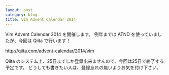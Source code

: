 ```yaml
---
layout: post
category: blog
title: Vim Advent Calendar 2014
---
```

Vim Advent Calendar 2014 を開催します。
例年までは ATND を使っていましたが、今回は Qiita で行います！

http://qiita.com/advent-calendar/2014/vim

Qiita のシステム上、25日までしか登録出来ませんので、今回は25日で終了する予定です。
どうしても書きたい人は、登録忘れの無いようお気を付け下さい。
